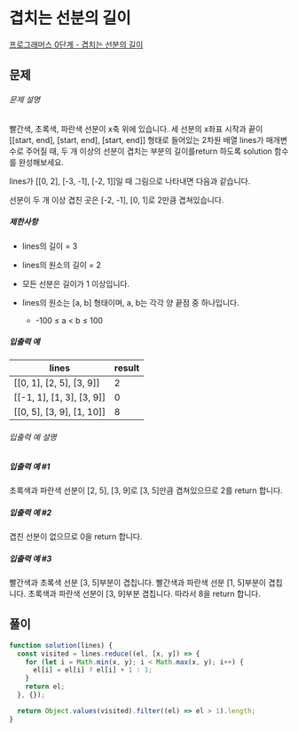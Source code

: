 # 겹치는 선분의 길이

[프로그래머스 0단계 - 겹치는 선분의 길이](https://school.programmers.co.kr/learn/courses/30/lessons/120876)

## 문제

###### 문제 설명

빨간색, 초록색, 파란색 선분이 x축 위에 있습니다. 세 선분의 x좌표 시작과 끝이 [[start, end], [start, end], [start, end]] 형태로 들어있는 2차원 배열 lines가 매개변수로 주어질 때, 두 개 이상의 선분이 겹치는 부분의 길이를return 하도록 solution 함수를 완성해보세요.

lines가 [[0, 2], [-3, -1], [-2, 1]]일 때 그림으로 나타내면 다음과 같습니다.

선분이 두 개 이상 겹친 곳은 [-2, -1], [0, 1]로 2만큼 겹쳐있습니다.

##### 제한사항

- lines의 길이 = 3

- lines의 원소의 길이 = 2

- 모든 선분은 길이가 1 이상입니다.

- lines의 원소는 [a, b] 형태이며, a, b는 각각 양 끝점 중 하나입니다.
  - -100 ≤ a < b ≤ 100

##### 입출력 예

| lines                     | result |
| ------------------------- | ------ |
| [[0, 1], [2, 5], [3, 9]]  | 2      |
| [[-1, 1], [1, 3], [3, 9]] | 0      |
| [[0, 5], [3, 9], [1, 10]] | 8      |

###### 입출력 예 설명

##### 입출력 예 #1

초록색과 파란색 선분이 [2, 5], [3, 9]로 [3, 5]만큼 겹쳐있으므로 2를 return 합니다.

##### 입출력 예 #2

겹친 선분이 없으므로 0을 return 합니다.

##### 입출력 예 #3

빨간색과 초록색 선분 [3, 5]부분이 겹칩니다.
빨간색과 파란색 선분 [1, 5]부분이 겹칩니다.
초록색과 파란색 선분이 [3, 9]부분 겹칩니다.
따라서 8을 return 합니다.

## 풀이

```javascript
function solution(lines) {
  const visited = lines.reduce((el, [x, y]) => {
    for (let i = Math.min(x, y); i < Math.max(x, y); i++) {
      el[i] = el[i] ? el[i] + 1 : 1;
    }
    return el;
  }, {});

  return Object.values(visited).filter((el) => el > 1).length;
}
```
